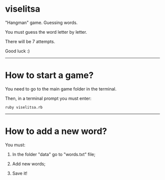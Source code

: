 # viselitsa

"Hangman" game. Guessing words.

You must guess the word letter by letter. 

There will be 7 attempts.

Good luck :)


***
# How to start a game?

You need to go to the main game folder in the terminal.

Then, in a terminal prompt you must enter: 

`ruby viselitsa.rb`


***
# How to add a new word?
You must:

1) In the folder "data" go to "words.txt" file;

2) Add new words;

3) Save it!
